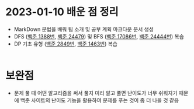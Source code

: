 # 2023-01-10 배운 점 정리

- MarkDown 문법을 배워 팀 소개 및 공부 계획 마크다운 문서 생성
- DFS (<a href="https://www.acmicpc.net/problem/1388">백준 1388번</a>, <a href="https://www.acmicpc.net/problem/24479">백준 24479</a>) 및 BFS (<a href="https://www.acmicpc.net/problem/17086">백준 17086번</a>, <a href="https://www.acmicpc.net/problem/24444">백준 24444번</a>) 복습
- DP 기초 유형 (<a href="https://www.acmicpc.net/problem/2849">백준 2849번</a>, <a href="https://www.acmicpc.net/problem/1463">백준 1463번</a>) 복습</br></br>

# 보완점

- 문제 풀 때 어떤 알고리즘을 써서 풀지 미리 알고 풀면 난이도가 너무 쉬워지기 때문에 백준 사이트의 난이도 기능을 활용하여 문제를 푸는 것이 좀 더 나을 것 같음